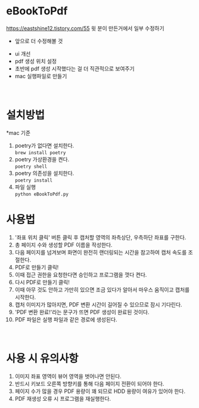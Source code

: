 # eBookToPdf
https://eastshine12.tistory.com/55
윗 분이 만든거에서 일부 수정하기
* 앞으로 더 수정해볼 것
- ui 개선
- pdf 생성 위치 설정
- 초반에 pdf 생성 시작했다는 걸 더 직관적으로 보여주기
- mac 실행파일로 만들기
<br /><br /><br />

# 설치방법
*mac 기준
1. poetry가 없다면 설치한다.   
   ```brew install poetry```
3. poetry 가상환경을 켠다.   
   ```poetry shell```
5. poetry 의존성을 설치한다.   
   ```poetry install```
6. 파일 실행   
   ```python eBookToPdf.py```

# 사용법
1. '좌표 위치 클릭' 버튼 클릭 후 캡처할 영역의 좌측상단, 우측하단 좌표를 구한다.
2. 총 페이지 수와 생성할 PDF 이름을 작성한다.
3. 다음 페이지를 넘겨보며 화면이 완전히 랜더링되는 시간을 참고하여 캡처 속도를 조절한다.
4. PDF로 만들기 클릭!
5. 이때 접근 권한을 요청한다면 승인하고 프로그램을 껏다 켠다.
6. 다시 PDF로 만들기 클릭!
7. 이때 아무 것도 안하고 가만히 있으면 조금 있다가 알아서 마우스 움직이고 캡처를 시작한다.
8. 캡처 이미지가 많아지면, PDF 변환 시간이 길어질 수 있으므로 잠시 기다린다.
9. 'PDF 변환 완료!'라는 문구가 뜨면 PDF 생성이 완료된 것이다.
10. PDF 파일은 실행 파일과 같은 경로에 생성된다.
<br /><br /><br />

# 사용 시 유의사항
1. 이미지 좌표 영역이 뷰어 영역을 벗어나면 안된다.
2. 반드시 키보드 오른쪽 방향키를 통해 다음 페이지 전환이 되어야 한다.
3. 페이지 수가 많을 경우 PDF 용량이 꽤 되므로 HDD 용량이 여유가 있어야 한다.
4. PDF 재생성 오류 시 프로그램을 재실행한다.

